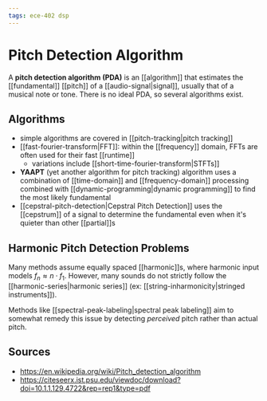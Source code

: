 ```yaml
---
tags: ece-402 dsp
---
```


# Pitch Detection Algorithm

A **pitch detection algorithm (PDA)** is an [[algorithm]] that estimates the [[fundamental]] [[pitch]] of a [[audio-signal|signal]], usually that of a musical note or tone. There is no ideal PDA, so several algorithms exist.

## Algorithms

- simple algorithms are covered in [[pitch-tracking|pitch tracking]]
- [[fast-fourier-transform|FFT]]: within the [[frequency]] domain, FFTs are often used for their fast [[runtime]]
  - variations include [[short-time-fourier-transform|STFTs]]
- **YAAPT** (yet another algorithm for pitch tracking) algorithm uses a combination of [[time-domain]] and [[frequency-domain]] processing combined with [[dynamic-programming|dynamic programming]] to find the most likely fundamental
- [[cepstral-pitch-detection|Cepstral Pitch Detection]] uses the [[cepstrum]] of a signal to determine the fundamental even when it's quieter than other [[partial]]s

## Harmonic Pitch Detection Problems

Many methods assume equally spaced [[harmonic]]s, where harmonic input models $f_n \approx n \cdot f_1$. However, many sounds do not strictly follow the [[harmonic-series|harmonic series]] (ex: [[string-inharmonicity|stringed instruments]]).

Methods like [[spectral-peak-labeling|spectral peak labeling]] aim to somewhat remedy this issue by detecting _perceived_ pitch rather than actual pitch.

## Sources

- <https://en.wikipedia.org/wiki/Pitch_detection_algorithm>
- <https://citeseerx.ist.psu.edu/viewdoc/download?doi=10.1.1.129.4722&rep=rep1&type=pdf>
